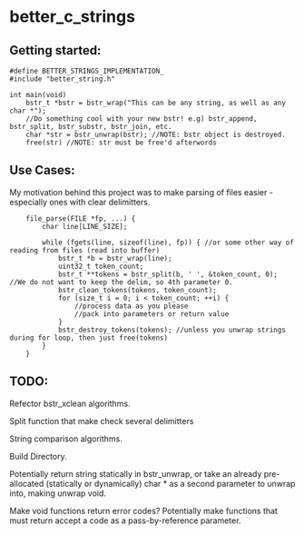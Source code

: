 # better_c_strings
## Getting started:
```
#define BETTER_STRINGS_IMPLEMENTATION_
#include "better_string.h"

int main(void)
    bstr_t *bstr = bstr_wrap("This can be any string, as well as any char *");
    //Do something cool with your new bstr! e.g) bstr_append, bstr_split, bstr_substr, bstr_join, etc.
    char *str = bstr_unwrap(bstr); //NOTE: bstr object is destroyed.
    free(str) //NOTE: str must be free'd afterwords
```

## Use Cases:
My motivation behind this project was to make parsing of files easier - especially ones with clear delimitters.

```
    file_parse(FILE *fp, ...) {
        char line[LINE_SIZE];

        while (fgets(line, sizeof(line), fp)) { //or some other way of reading from files (read into buffer)
            bstr_t *b = bstr_wrap(line);
            uint32_t token_count;
            bstr_t **tokens = bstr_split(b, ' ', &token_count, 0); //We do not want to keep the delim, so 4th parameter 0.
            bstr_clean_tokens(tokens, token_count);
            for (size_t i = 0; i < token_count; ++i) {
                //process data as you please
                //pack into parameters or return value
            }
            bstr_destroy_tokens(tokens); //unless you unwrap strings during for loop, then just free(tokens)
        }
    }
```

## TODO:
Refector bstr_xclean algorithms.

Split function that make check several delimitters

String comparison algorithms.

Build Directory.

Potentially return string statically in bstr_unwrap, or take an already pre-allocated (statically or dynamically) char * as a second parameter to unwrap into, making unwrap void.

Make void functions return error codes? Potentially make functions that must return accept a code as a pass-by-reference parameter.
